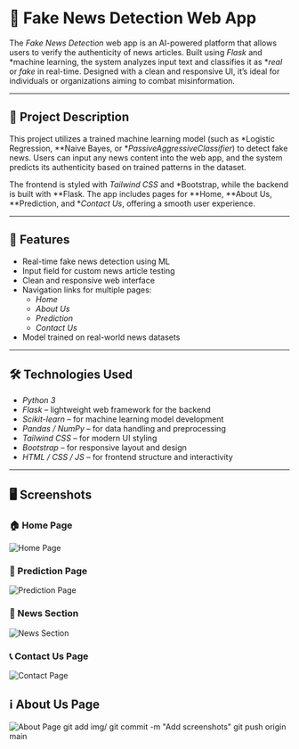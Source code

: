 # 🧠 Fake News Detection Web App

The *Fake News Detection* web app is an AI-powered platform that allows users to verify the authenticity of news articles. Built using *Flask* and *machine learning, the system analyzes input text and classifies it as **real* or *fake* in real-time. Designed with a clean and responsive UI, it’s ideal for individuals or organizations aiming to combat misinformation.

---

## 📝 Project Description

This project utilizes a trained machine learning model (such as *Logistic Regression, **Naive Bayes, or **PassiveAggressiveClassifier*) to detect fake news. Users can input any news content into the web app, and the system predicts its authenticity based on trained patterns in the dataset.

The frontend is styled with *Tailwind CSS* and *Bootstrap, while the backend is built with **Flask. The app includes pages for **Home, **About Us, **Prediction, and **Contact Us*, offering a smooth user experience.

---


## 🧠 Features

- Real-time fake news detection using ML
- Input field for custom news article testing
- Clean and responsive web interface
- Navigation links for multiple pages:
  - *Home*
  - *About Us*
  - *Prediction*
  - *Contact Us*
- Model trained on real-world news datasets

---

## 🛠 Technologies Used

- *Python 3*
- *Flask* – lightweight web framework for the backend
- *Scikit-learn* – for machine learning model development
- *Pandas / NumPy* – for data handling and preprocessing
- *Tailwind CSS* – for modern UI styling
- *Bootstrap* – for responsive layout and design
- *HTML / CSS / JS* – for frontend structure and interactivity

---
## 🖥 Screenshots

### 🏠 Home Page  
![Home Page](img/home.png)

### 🤖 Prediction Page  
![Prediction Page](img/predict.png)

### 📰 News Section  
![News Section](img/news.png)

### 📞 Contact Us Page  
![Contact Page](img/contact.png)

## ℹ About Us Page  
![About Page](img/about.png)
git add img/
git commit -m "Add screenshots"
git push origin main

